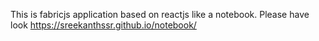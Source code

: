 This is fabricjs application based on reactjs like a notebook. Please have look https://sreekanthssr.github.io/notebook/
